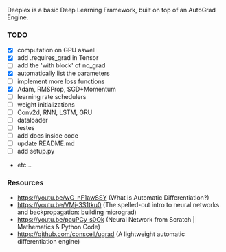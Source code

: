Deeplex is a basic Deep Learning Framework, built on top of an AutoGrad Engine.

### TODO

- [x] computation on GPU aswell
- [x] add .requires_grad in Tensor
- [ ] add the 'with block' of no_grad
- [x] automatically list the parameters
- [ ] implement more loss functions
- [x] Adam, RMSProp, SGD+Momentum
- [ ] learning rate schedulers
- [ ] weight initializations
- [ ] Conv2d, RNN, LSTM, GRU
- [ ] dataloader
- [ ] testes
- [ ] add docs inside code
- [ ] update README.md
- [ ] add setup.py
- etc...

### Resources

- https://youtu.be/wG_nF1awSSY (What is Automatic Differentiation?)
- https://youtu.be/VMj-3S1tku0 (The spelled-out intro to neural networks and backpropagation: building micrograd)
- https://youtu.be/pauPCy_s0Ok (Neural Network from Scratch | Mathematics & Python Code)
- https://github.com/conscell/ugrad (A lightweight automatic differentiation engine)

